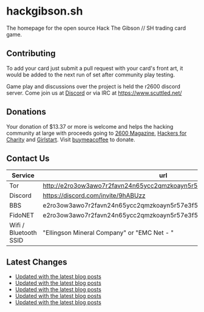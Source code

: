 # hackgibson.sh
The homepage for the open source Hack The Gibson // SH trading card game.


## Contributing

To add your card just submit a pull request with your card's front art, it would be added to the next run of set after community play testing.

Game play and discussions over the project is held the r2600 discord server. Come join us at [Discord](https://discord.com/invite/9hABUzz) or via IRC at https://www.scuttled.net/


## Donations

Your donation of $13.37 or more is welcome and helps the hacking community at large with proceeds going to [2600 Magazine](https://2600.com/), [Hackers for Charity](https://hackersforcharity.org) and [Girlstart](https://girlstart.org).  Visit [buymeacoffee](https://www.buymeacoffee.com/hackgibson.sh) to donate.


## Contact Us

Service | url
-|-
Tor | http://e2ro3ow3awo7r2favn24n65ycc2qmzkoayn5r57e3f56nvjwdcgg32ad.onion
Discord | https://discord.com/invite/9hABUzz
BBS | e2ro3ow3awo7r2favn24n65ycc2qmzkoayn5r57e3f56nvjwdcgg32ad.onion:23
FidoNET | e2ro3ow3awo7r2favn24n65ycc2qmzkoayn5r57e3f56nvjwdcgg32ad.onion:24554
Wifi / Bluetooth SSID | "Ellingson Mineral Company" or "EMC Net - <fidonet address>"

## Latest Changes
<!-- BLOG-POST-LIST:START -->
- [Updated with the latest blog posts](https://github.com/DFW2600/hackgibson.sh/commit/d4244f320df3bff119d1ec602a7a6fe14039e5a3)
- [Updated with the latest blog posts](https://github.com/DFW2600/hackgibson.sh/commit/d238cc2ae5cbe49a7a888a6caf99586c7c45a10e)
- [Updated with the latest blog posts](https://github.com/DFW2600/hackgibson.sh/commit/bbc7d63767736ec3f2dfbfddec4d1b66baa33662)
- [Updated with the latest blog posts](https://github.com/DFW2600/hackgibson.sh/commit/b8c1c014245b35b8f2c62eb03d9685171fd9b69e)
- [Updated with the latest blog posts](https://github.com/DFW2600/hackgibson.sh/commit/a8f9501802fb4fc62e7fde2cd0c7df964acbb9b8)
<!-- BLOG-POST-LIST:END -->
